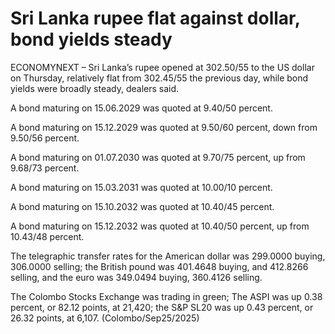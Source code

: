 # Sri Lanka rupee flat against dollar, bond yields steady

ECONOMYNEXT – Sri Lanka’s rupee opened at 302.50/55 to the US dollar on Thursday, relatively flat from 302.45/55 the previous day, while bond yields were broadly steady, dealers said.

A bond maturing on 15.06.2029 was quoted at 9.40/50 percent.

A bond maturing on 15.12.2029 was quoted at 9.50/60 percent, down from 9.50/56 percent.

A bond maturing on 01.07.2030 was quoted at 9.70/75 percent, up from 9.68/73 percent.

A bond maturing on 15.03.2031 was quoted at 10.00/10 percent.

A bond maturing on 15.10.2032 was quoted at 10.40/45 percent.

A bond maturing on 15.12.2032 was quoted at 10.40/50 percent, up from 10.43/48 percent.

The telegraphic transfer rates for the American dollar was 299.0000 buying, 306.0000 selling; the British pound was 401.4648 buying, and 412.8266 selling, and the euro was 349.0494 buying, 360.4126 selling.

The Colombo Stocks Exchange was trading in green; The ASPI was up 0.38 percent, or 82.12 points, at 21,420; the S&P SL20 was up 0.43 percent, or 26.32 points, at 6,107. (Colombo/Sep25/2025)